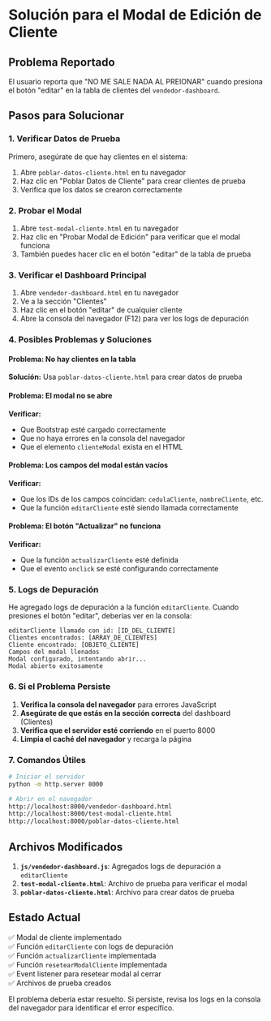 # Solución para el Modal de Edición de Cliente

## Problema Reportado
El usuario reporta que "NO ME SALE NADA AL PREIONAR" cuando presiona el botón "editar" en la tabla de clientes del `vendedor-dashboard`.

## Pasos para Solucionar

### 1. Verificar Datos de Prueba
Primero, asegúrate de que hay clientes en el sistema:

1. Abre `poblar-datos-cliente.html` en tu navegador
2. Haz clic en "Poblar Datos de Cliente" para crear clientes de prueba
3. Verifica que los datos se crearon correctamente

### 2. Probar el Modal
1. Abre `test-modal-cliente.html` en tu navegador
2. Haz clic en "Probar Modal de Edición" para verificar que el modal funciona
3. También puedes hacer clic en el botón "editar" de la tabla de prueba

### 3. Verificar el Dashboard Principal
1. Abre `vendedor-dashboard.html` en tu navegador
2. Ve a la sección "Clientes"
3. Haz clic en el botón "editar" de cualquier cliente
4. Abre la consola del navegador (F12) para ver los logs de depuración

### 4. Posibles Problemas y Soluciones

#### Problema: No hay clientes en la tabla
**Solución:** Usa `poblar-datos-cliente.html` para crear datos de prueba

#### Problema: El modal no se abre
**Verificar:**
- Que Bootstrap esté cargado correctamente
- Que no haya errores en la consola del navegador
- Que el elemento `clienteModal` exista en el HTML

#### Problema: Los campos del modal están vacíos
**Verificar:**
- Que los IDs de los campos coincidan: `cedulaCliente`, `nombreCliente`, etc.
- Que la función `editarCliente` esté siendo llamada correctamente

#### Problema: El botón "Actualizar" no funciona
**Verificar:**
- Que la función `actualizarCliente` esté definida
- Que el evento `onclick` se esté configurando correctamente

### 5. Logs de Depuración
He agregado logs de depuración a la función `editarCliente`. Cuando presiones el botón "editar", deberías ver en la consola:

```
editarCliente llamado con id: [ID_DEL_CLIENTE]
Clientes encontrados: [ARRAY_DE_CLIENTES]
Cliente encontrado: [OBJETO_CLIENTE]
Campos del modal llenados
Modal configurado, intentando abrir...
Modal abierto exitosamente
```

### 6. Si el Problema Persiste

1. **Verifica la consola del navegador** para errores JavaScript
2. **Asegúrate de que estás en la sección correcta** del dashboard (Clientes)
3. **Verifica que el servidor esté corriendo** en el puerto 8000
4. **Limpia el caché del navegador** y recarga la página

### 7. Comandos Útiles

```bash
# Iniciar el servidor
python -m http.server 8000

# Abrir en el navegador
http://localhost:8000/vendedor-dashboard.html
http://localhost:8000/test-modal-cliente.html
http://localhost:8000/poblar-datos-cliente.html
```

## Archivos Modificados

1. **`js/vendedor-dashboard.js`**: Agregados logs de depuración a `editarCliente`
2. **`test-modal-cliente.html`**: Archivo de prueba para verificar el modal
3. **`poblar-datos-cliente.html`**: Archivo para crear datos de prueba

## Estado Actual

✅ Modal de cliente implementado  
✅ Función `editarCliente` con logs de depuración  
✅ Función `actualizarCliente` implementada  
✅ Función `resetearModalCliente` implementada  
✅ Event listener para resetear modal al cerrar  
✅ Archivos de prueba creados  

El problema debería estar resuelto. Si persiste, revisa los logs en la consola del navegador para identificar el error específico.
